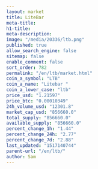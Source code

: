 ```yaml
---
layout: market
title: LiteBar
meta-title: 
h1-title: 
meta-description: 
image: "/media/20336/ltb.png"
published: true
allow_search_engine: false
sitemap: false
enable_comment: false
sort_order: 782
permalink: "/en/ltb/market.html"
coin_a_symbol: "LTB"
coin_a_name: "Litebar "
coin_a_lower_case: "ltb"
price_usd: "1.21597"
price_btc: "0.00010349"
24h_volume_usd: "12301.8"
market_cap_usd: "856660.0"
total_supply: "856660.0"
available_supply: "856660.0"
percent_change_1h: "1.44"
percent_change_24h: "2.77"
percent_change_7d: "2.88"
last_updated: "1517140744"
parent-url: "/en/ltb/"
author: Sam
---
```


